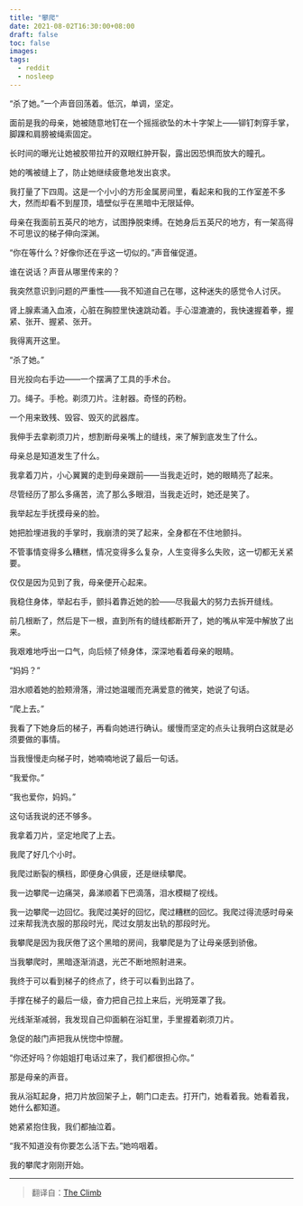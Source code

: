 ```yaml
---
title: "攀爬"
date: 2021-08-02T16:30:00+08:00
draft: false
toc: false
images:
tags: 
  - reddit
  - nosleep
---
```


“杀了她。”一个声音回荡着。低沉，单调，坚定。

面前是我的母亲，她被随意地钉在一个摇摇欲坠的木十字架上——铆钉刺穿手掌，脚踝和肩膀被绳索固定。

长时间的曝光让她被胶带拉开的双眼红肿开裂，露出因恐惧而放大的瞳孔。

她的嘴被缝上了，防止她继续疲惫地发出哀求。

我打量了下四周。这是一个小小的方形金属房间里，看起来和我的工作室差不多大，然而却看不到屋顶，墙壁似乎在黑暗中无限延伸。

母亲在我面前五英尺的地方，试图挣脱束缚。在她身后五英尺的地方，有一架高得不可思议的梯子伸向深渊。

“你在等什么？好像你还在乎这一切似的。”声音催促道。

谁在说话？声音从哪里传来的？

我突然意识到问题的严重性——我不知道自己在哪，这种迷失的感觉令人讨厌。

肾上腺素涌入血液，心脏在胸腔里快速跳动着。手心湿漉漉的，我快速握着拳，握紧、张开、握紧、张开。

我得离开这里。

“杀了她。”

目光投向右手边——一个摆满了工具的手术台。

刀。绳子。手枪。剃须刀片。注射器。奇怪的药粉。

一个用来致残、毁容、毁灭的武器库。

我伸手去拿剃须刀片，想割断母亲嘴上的缝线，来了解到底发生了什么。

母亲总是知道发生了什么。

我拿着刀片，小心翼翼的走到母亲跟前——当我走近时，她的眼睛亮了起来。

尽管经历了那么多痛苦，流了那么多眼泪，当我走近时，她还是笑了。

我举起左手抚摸母亲的脸。

她把脸埋进我的手掌时，我崩溃的哭了起来，全身都在不住地颤抖。

不管事情变得多么糟糕，情况变得多么复杂，人生变得多么失败，这一切都无关紧要。

仅仅是因为见到了我，母亲便开心起来。

我稳住身体，举起右手，颤抖着靠近她的脸——尽我最大的努力去拆开缝线。

前几根断了，然后是下一根，直到所有的缝线都断开了，她的嘴从牢笼中解放了出来。

我艰难地呼出一口气，向后倾了倾身体，深深地看着母亲的眼睛。

“妈妈？”

泪水顺着她的脸颊滑落，滑过她温暖而充满爱意的微笑，她说了句话。

“爬上去。”

我看了下她身后的梯子，再看向她进行确认。缓慢而坚定的点头让我明白这就是必须要做的事情。

当我慢慢走向梯子时，她喃喃地说了最后一句话。

“我爱你。”

“我也爱你，妈妈。”

这句话我说的还不够多。

我拿着刀片，坚定地爬了上去。

我爬了好几个小时。

我爬过断裂的横档，即便身心俱疲，还是继续攀爬。

我一边攀爬一边痛哭，鼻涕顺着下巴滴落，泪水模糊了视线。

我一边攀爬一边回忆。我爬过美好的回忆，爬过糟糕的回忆。我爬过得流感时母亲过来帮我洗衣服的那段时光，爬过女朋友出轨的那段时光。

我攀爬是因为我厌倦了这个黑暗的房间，我攀爬是为了让母亲感到骄傲。

当我攀爬时，黑暗逐渐消退，光芒不断地照射进来。

我终于可以看到梯子的终点了，终于可以看到出路了。

手撑在梯子的最后一级，奋力把自己拉上来后，光明笼罩了我。

光线渐渐减弱，我发现自己仰面躺在浴缸里，手里握着剃须刀片。

急促的敲门声把我从恍惚中惊醒。

“你还好吗？你姐姐打电话过来了，我们都很担心你。”

那是母亲的声音。

我从浴缸起身，把刀片放回架子上，朝门口走去。打开门，她看着我。她看着我，她什么都知道。

她紧紧抱住我，我们都抽泣着。

“我不知道没有你要怎么活下去。”她呜咽着。

我的攀爬才刚刚开始。

------

> 翻译自：[The Climb](https://www.reddit.com/r/nosleep/comments/8rz8wj/the_climb/)
